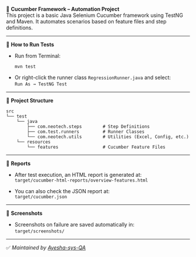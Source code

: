 🧪 **Cucumber Framework – Automation Project**  
This project is a basic Java Selenium Cucumber framework using TestNG and Maven. It automates scenarios based on feature files and step definitions.

---

🚀 **How to Run Tests**

- Run from Terminal:  
  ```
  mvn test
  ```
- Or right-click the runner class `RegressionRunner.java` and select:  
  `Run As → TestNG Test`

---

📂 **Project Structure**

```
src
└── test
    └── java
        ├── com.neotech.steps        # Step Definitions
        ├── com.test.runners         # Runner Classes
        └── com.neotech.utils        # Utilities (Excel, Config, etc.)
    └── resources
        └── features                 # Cucumber Feature Files
```

---

🧾 **Reports**

- After test execution, an HTML report is generated at:  
  `target/cucumber-html-reports/overview-features.html`

- You can also check the JSON report at:  
  `target/cucumber.json`

---

📸 **Screenshots**

- Screenshots on failure are saved automatically in:  
  `target/screenshots/`

---

✅ *Maintained by [Ayesha-sys-QA](https://github.com/Ayesha-sys-QA)*

